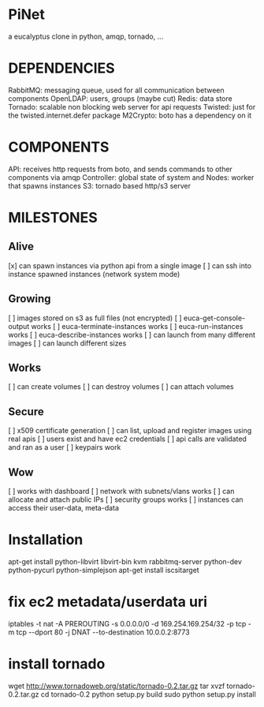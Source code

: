 PiNet
=====

a eucalyptus clone in python, amqp, tornado, ...

DEPENDENCIES
============

RabbitMQ: messaging queue, used for all communication between components
OpenLDAP: users, groups (maybe cut)
Redis: data store
Tornado: scalable non blocking web server for api requests
Twisted: just for the twisted.internet.defer package
M2Crypto: boto has a dependency on it

COMPONENTS
==========

API: receives http requests from boto, and sends commands to other components via amqp
Controller: global state of system and 
Nodes: worker that spawns instances
S3: tornado based http/s3 server

MILESTONES
==========

Alive
-----

  [x] can spawn instances via python api from a single image
  [ ] can ssh into instance spawned instances (network system mode)

Growing
-------

  [ ] images stored on s3 as full files (not encrypted)
  [ ] euca-get-console-output works
  [ ] euca-terminate-instances works
  [ ] euca-run-instances works
  [ ] euca-describe-instances works
  [ ] can launch from many different images
  [ ] can launch different sizes

Works
-----

  [ ] can create volumes
  [ ] can destroy volumes
  [ ] can attach volumes

Secure
------

  [ ] x509 certificate generation
  [ ] can list, upload and register images using real apis
  [ ] users exist and have ec2 credentials
  [ ] api calls are validated and ran as a user
  [ ] keypairs work

Wow
----

  [ ] works with dashboard
  [ ] network with subnets/vlans works
  [ ] can allocate and attach public IPs
  [ ] security groups works
  [ ] instances can access their user-data, meta-data

Installation
============

  apt-get install python-libvirt libvirt-bin kvm rabbitmq-server python-dev python-pycurl python-simplejson
  apt-get install iscsitarget

  # fix ec2 metadata/userdata uri
  iptables -t nat -A PREROUTING -s 0.0.0.0/0 -d 169.254.169.254/32 -p tcp -m tcp --dport 80 -j DNAT --to-destination 10.0.0.2:8773

  # install tornado
  wget http://www.tornadoweb.org/static/tornado-0.2.tar.gz
  tar xvzf tornado-0.2.tar.gz
  cd tornado-0.2
  python setup.py build
  sudo python setup.py install
